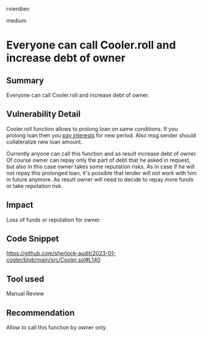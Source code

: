 rvierdiiev

medium

# Everyone can call Cooler.roll and increase debt of owner

## Summary
Everyone can call Cooler.roll and increase debt of owner.
## Vulnerability Detail
Cooler.roll function allows to prolong loan on same conditions. If you prolong loan then you [pay interests](https://github.com/sherlock-audit/2023-01-cooler/blob/main/src/Cooler.sol#L140) for new period. Also msg.sender should collateralize new loan amount.

Currently anyone can call this function and as result increase debt of owner.
Of course owner can repay only the part of debt that he asked in request, but also in this case owner takes some reputation risks. As in case if he will not repay this prolonged loan, it's possible that lender will not work with him in future anymore.
As result owner will need to decide to repay more funds or take reputation risk.
## Impact
Loss of funds or reputation for owner.
## Code Snippet
https://github.com/sherlock-audit/2023-01-cooler/blob/main/src/Cooler.sol#L140
## Tool used

Manual Review

## Recommendation
Allow to call this function by owner only.